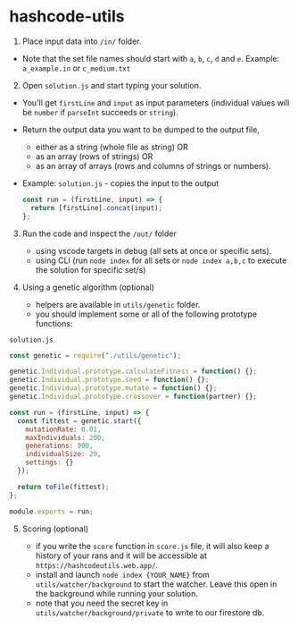 # hashcode-utils

1. Place input data into `/in/` folder.

- Note that the set file names should start with `a`, `b`, `c`, `d` and `e`. Example: `a_example.in` or `c_medium.txt`

2. Open `solution.js` and start typing your solution.

- You'll get `firstLine` and `input` as input parameters (individual values will be `number` if `parseInt` succeeds or `string`).

- Return the output data you want to be dumped to the output file,
  - either as a string (whole file as string) OR
  - as an array (rows of strings) OR
  - as an array of arrays (rows and columns of strings or numbers).
- Example:
  `solution.js` - copies the input to the output
  ```js
  const run = (firstLine, input) => {
    return [firstLine].concat(input);
  };
  ```

3. Run the code and inspect the `/out/` folder

   - using vscode targets in debug (all sets at once or specific sets).
   - using CLI (run `node index` for all sets or `node index a,b,c` to execute the solution for specific set/s)

4. Using a genetic algorithm (optional)

   - helpers are available in `utils/genetic` folder.
   - you should implement some or all of the following prototype functions:

`solution.js`

```js
const genetic = require("./utils/genetic");

genetic.Individual.prototype.calculateFitness = function() {};
genetic.Individual.prototype.seed = function() {};
genetic.Individual.prototype.mutate = function() {};
genetic.Individual.prototype.crossover = function(partner) {};

const run = (firstLine, input) => {
  const fittest = genetic.start({
    mutationRate: 0.01,
    maxIndividuals: 200,
    generations: 900,
    individualSize: 20,
    settings: {}
  });

  return toFile(fittest);
};

module.exports = run;
```

5. Scoring (optional)

   - if you write the `score` function in `score.js` file, it will also keep a history of your rans and it will be accessible at `https://hashcodeutils.web.app/`.
   - install and launch `node index {YOUR_NAME}` from `utils/watcher/background` to start the watcher. Leave this open in the background while running your solution.
   - note that you need the secret key in `utils/watcher/background/private` to write to our firestore db.
